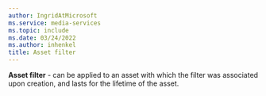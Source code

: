 ```yaml
---
author: IngridAtMicrosoft
ms.service: media-services
ms.topic: include
ms.date: 03/24/2022
ms.author: inhenkel
title: Asset filter
---
```


**Asset filter** - can be applied to an asset with which the filter was associated upon creation, and lasts for the lifetime of the asset.
